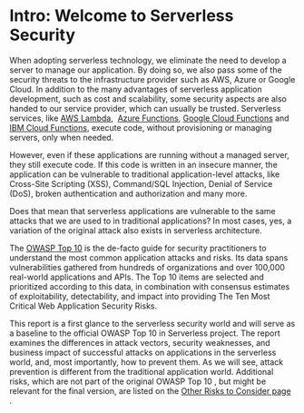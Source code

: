 # Intro: Welcome to Serverless Security
When adopting serverless technology, we eliminate the need to develop a server to manage our application. By doing so, we also pass some of the security threats to the infrastructure provider such as AWS, Azure or Google Cloud. In addition to the many advantages of serverless application development, such as cost and scalability, some security aspects are also handed to our service provider, which can usually be trusted. Serverless services, like ​[AWS Lambda](https://aws.amazon.com/lambda/]), ​ [Azure Functions](https://azure.microsoft.com/en-us/services/functions/), ​[Google Cloud Functions](https://cloud.google.com/functions/) and ​[IBM Cloud Functions​](https://console.bluemix.net/openwhisk/), execute code, without provisioning or managing servers, only when needed.

However, even if these applications are running without a managed server, they still execute code. If this code is written in an insecure manner, the application can be vulnerable to traditional application-level attacks, like Cross-Site Scripting (XSS), Command/SQL Injection, Denial of Service (DoS), broken authentication and authorization and many more.

Does that mean that serverless applications are vulnerable to the same attacks that we are used to in traditional applications? In most cases, yes, a variation of the original attack also exists in serverless architecture.
 
The ​[OWASP Top 10](https://www.owasp.org/index.php/Top_10-2017_Top_10) is the de-facto guide for security practitioners to understand the most common application attacks and risks. Its data spans vulnerabilities gathered from hundreds of organizations and over 100,000 real-world applications and APIs. The Top 10 items are selected and prioritized according to this data, in combination with consensus estimates of exploitability, detectability, and impact into providing The Ten Most Critical Web Application Security Risks.

This report is a first glance to the serverless security world and will serve as a baseline to the official OWASP Top 10 in Serverless project. The report examines the differences in attack vectors, security weaknesses, and business impact of successful attacks on applications in the serverless world, and, most importantly, how to prevent them. As we will see, attack prevention is different from the traditional application world. Additional risks, which are not part of the original ​ OWASP Top 10​ , but might be relevant for the final version, are listed on the [Other Risks to Consider page](internal)​ .
